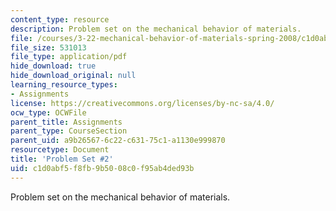 ```yaml
---
content_type: resource
description: Problem set on the mechanical behavior of materials.
file: /courses/3-22-mechanical-behavior-of-materials-spring-2008/c1d0abf5f8fb9b5008c0f95ab4ded93b_ps2.pdf
file_size: 531013
file_type: application/pdf
hide_download: true
hide_download_original: null
learning_resource_types:
- Assignments
license: https://creativecommons.org/licenses/by-nc-sa/4.0/
ocw_type: OCWFile
parent_title: Assignments
parent_type: CourseSection
parent_uid: a9b26567-6c22-c631-75c1-a1130e999870
resourcetype: Document
title: 'Problem Set #2'
uid: c1d0abf5-f8fb-9b50-08c0-f95ab4ded93b
---
```

Problem set on the mechanical behavior of materials.